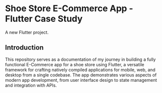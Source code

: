 # Shoe Store E-Commerce App - Flutter Case Study

A new Flutter project.

## Introduction

This repository serves as a documentation of my journey in building a fully functional E-Commerce app for a shoe store using Flutter, a versatile framework for crafting natively compiled applications for mobile, web, and desktop from a single codebase. The app demonstrates various aspects of modern app development, from user interface design to state management and integration with APIs.
